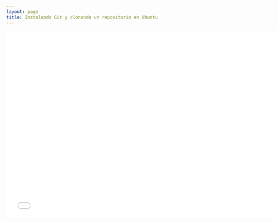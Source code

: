 ```yaml
---
layout: page
title: Instalando Git y clonando un repositorio en Ubuntu
---
```


<iframe width="750" height="500" src="//www.youtube.com/embed/m12XPk6ktiM" frameborder="0" allowfullscreen></iframe>